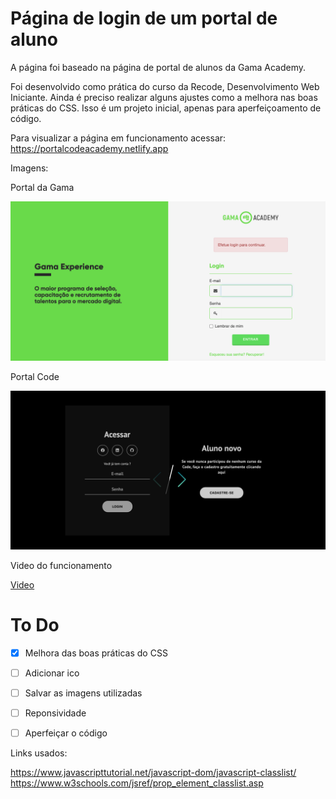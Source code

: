 # Página de login de um portal de aluno

A página foi baseado na página de portal de alunos da Gama Academy.

Foi desenvolvido como prática do curso da Recode, Desenvolvimento Web Iniciante. Ainda é preciso realizar alguns ajustes como a melhora nas boas práticas do CSS. Isso é um projeto inicial, apenas para aperfeiçoamento de código.

Para visualizar a página em funcionamento acessar: https://portalcodeacademy.netlify.app

Imagens:

Portal da Gama

![PortalDaGama](./img/2.jpg)

Portal Code

![PortalCode](./img/1.jpg)

Video do funcionamento

[Video](https://youtu.be/lY1p5mo5l0Q)

# To Do

- [X] Melhora das boas práticas do CSS

- [ ] Adicionar ico

- [ ] Salvar as imagens utilizadas

- [ ] Reponsividade

- [ ] Aperfeiçar o código



Links usados:

https://www.javascripttutorial.net/javascript-dom/javascript-classlist/
https://www.w3schools.com/jsref/prop_element_classlist.asp
